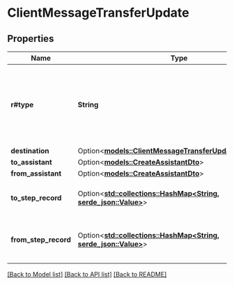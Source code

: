 # ClientMessageTransferUpdate

## Properties

Name | Type | Description | Notes
------------ | ------------- | ------------- | -------------
**r#type** | **String** | This is the type of the message. \"transfer-update\" is sent whenever a transfer happens. | 
**destination** | Option<[**models::ClientMessageTransferUpdateDestination**](ClientMessageTransferUpdateDestination.md)> |  | [optional]
**to_assistant** | Option<[**models::CreateAssistantDto**](CreateAssistantDto.md)> |  | [optional]
**from_assistant** | Option<[**models::CreateAssistantDto**](CreateAssistantDto.md)> |  | [optional]
**to_step_record** | Option<[**std::collections::HashMap<String, serde_json::Value>**](serde_json::Value.md)> | This is the step that the conversation moved to. | [optional]
**from_step_record** | Option<[**std::collections::HashMap<String, serde_json::Value>**](serde_json::Value.md)> | This is the step that the conversation moved from. = | [optional]

[[Back to Model list]](../README.md#documentation-for-models) [[Back to API list]](../README.md#documentation-for-api-endpoints) [[Back to README]](../README.md)


